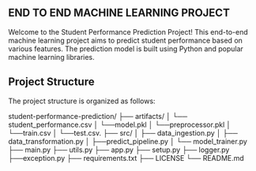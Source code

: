 ## END TO END MACHINE LEARNING PROJECT

Welcome to the Student Performance Prediction Project! This end-to-end machine learning project aims to predict student performance based on various features. The prediction model is built using Python and popular machine learning libraries.


## Project Structure
 The project structure is organized as follows:


student-performance-prediction/
     ├── artifacts/
     │   └── student_performance.csv
     │   └──model.pkl
     │   └──preprocessor.pkl
     │   └──train.csv
     │   └──test.csv.
     ├── src/
     │   ├── data_ingestion.py
     │   ├── data_transformation.py
     │   ├──predict_pipeline.py
     │   └── model_trainer.py
     ├── main.py
     ├── utils.py
     ├── app.py
     ├── setup.py
     ├── logger.py
     ├──exception.py
     ├── requirements.txt
     ├── LICENSE
     └── README.md
